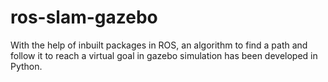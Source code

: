 # ros-slam-gazebo

With the help of inbuilt packages in ROS, an algorithm to find a path and follow it to reach a virtual goal in gazebo simulation has been developed in Python.
